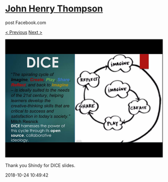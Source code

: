 # [John Henry Thompson](../README.md)
post Facebook.com

[< Previous](2018-10-24-1.md) [Next >](2018-10-22-1.md)

[![](../media/2018-10-24/Timeline-Photos-Thank-you-Shindy-for-DICE-slides-1.jpg)](../README.md)

Thank you Shindy for DICE slides.

2018-10-24 10:49:42